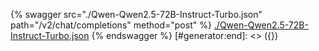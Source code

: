 [#generator:start]: <> ({ "template": "openapi" })
{% swagger src="./Qwen-Qwen2.5-72B-Instruct-Turbo.json" path="/v2/chat/completions" method="post" %}
[./Qwen-Qwen2.5-72B-Instruct-Turbo.json](./Qwen-Qwen2.5-72B-Instruct-Turbo.json)
{% endswagger %}
[#generator:end]: <> ({})